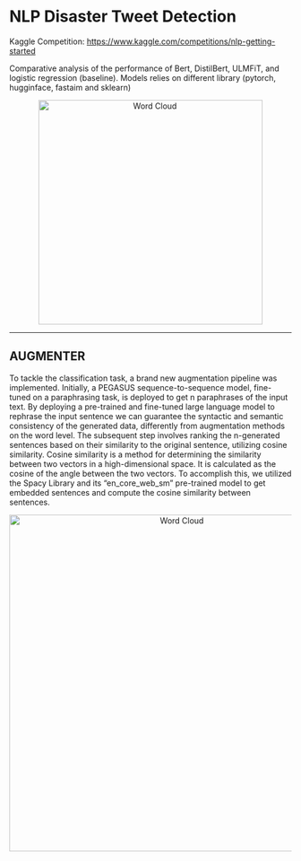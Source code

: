 # NLP Disaster Tweet Detection

Kaggle Competition: https://www.kaggle.com/competitions/nlp-getting-started

Comparative analysis of the performance of Bert, DistilBert, ULMFiT, and logistic regression (baseline). Models relies on different library (pytorch, hugginface, fastaim and sklearn)

<p align="center">
  <img width="400" src="https://user-images.githubusercontent.com/91601166/226108539-452887c4-4e4c-48d2-8ea9-c2868d94b41c.png" alt="Word Cloud">
</p>


----------------------------------------------------------------------------------------------------

## AUGMENTER

To tackle the classification task, a brand new augmentation pipeline was implemented. Initially, a PEGASUS sequence-to-sequence model, fine-tuned on a paraphrasing task, is deployed to get n paraphrases of the input text. By deploying a pre-trained and fine-tuned large  language model to rephrase the input sentence we can guarantee the syntactic and semantic consistency of the generated data, differently from augmentation methods on the word level. The subsequent step involves ranking the n-generated sentences based on their similarity to the original sentence, utilizing cosine similarity. Cosine similarity is a method for determining the similarity between two vectors in a high-dimensional space. It is calculated as the cosine of the angle between the two vectors. To accomplish this, we utilized the Spacy Library and its
“en_core_web_sm” pre-trained model to get embedded sentences and compute the cosine similarity between sentences.
<p align="center">
  <img width="600" src="https://user-images.githubusercontent.com/91601166/230159690-04648428-fe80-4f4a-acff-512070ebe854.png" alt="Word Cloud">
</p>

